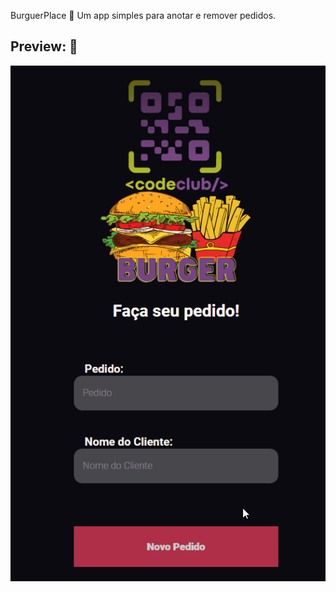 BurguerPlace 🍔
Um app simples para anotar e remover pedidos.
## Preview: 👀
![burger_preview](./src/assets/burger_place.gif)
